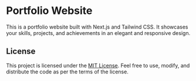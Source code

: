 # Portfolio Website

This is a portfolio website built with Next.js and Tailwind CSS. It showcases your skills, projects, and achievements in an elegant and responsive design.

## License

This project is licensed under the [MIT License](https://opensource.org/licenses/MIT). Feel free to use, modify, and distribute the code as per the terms of the license.

